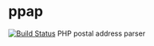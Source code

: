# ppap
[![Build Status](https://travis-ci.org/carlosafonso/ppap.svg?branch=master)](https://travis-ci.org/carlosafonso/ppap)
PHP postal address parser
